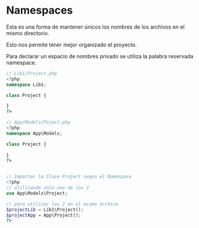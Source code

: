 # Namespaces

Esta es una forma de mantener únicos los nombres de los archivos en el mismo directorio.

Esto nos permite tener mejor organizado el proyecto.

Para declarar un espacio de nombres privado se utiliza la palabra reservada namespace.

```php
// Lib1/Project.php
<?php 
namespace Lib1;

class Project {

}
?>

// App/Models/Poject.php
<?php 
namespace App\Models;

class Project {
    
}
?>


// Importar la Clase Project segun el Namespace
<?php 
// utilizando solo una de las 2
use App\Models\Project;

// para utilizar las 2 en el mismo archivo
$projectLib = Lib1\Project();
$projectApp = App\Project();
?>

```